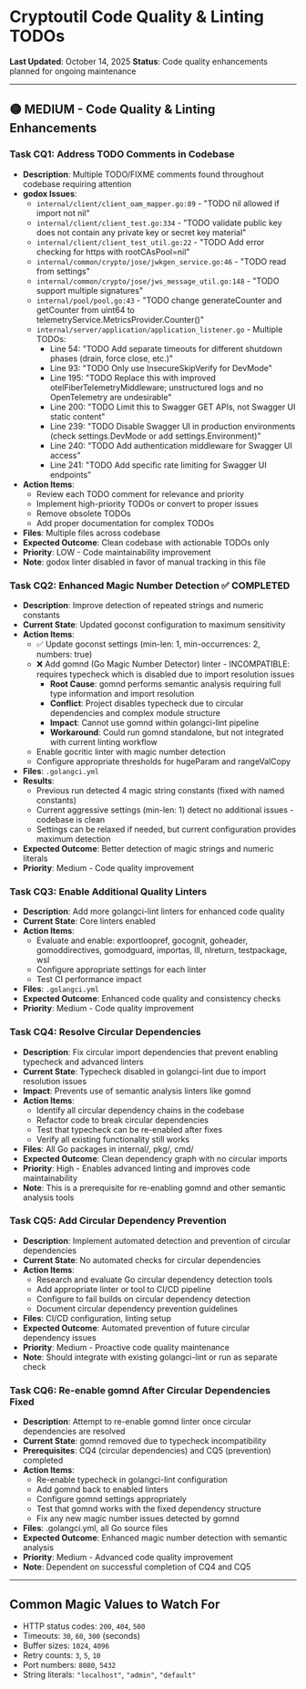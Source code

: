 # Cryptoutil Code Quality & Linting TODOs

**Last Updated**: October 14, 2025
**Status**: Code quality enhancements planned for ongoing maintenance

---

## 🟡 MEDIUM - Code Quality & Linting Enhancements

### Task CQ1: Address TODO Comments in Codebase
- **Description**: Multiple TODO/FIXME comments found throughout codebase requiring attention
- **godox Issues**:
  - `internal/client/client_oam_mapper.go:89` - "TODO nil allowed if import not nil"
  - `internal/client/client_test.go:334` - "TODO validate public key does not contain any private key or secret key material"
  - `internal/client/client_test_util.go:22` - "TODO Add error checking for https with rootCAsPool=nil"
  - `internal/common/crypto/jose/jwkgen_service.go:46` - "TODO read from settings"
  - `internal/common/crypto/jose/jws_message_util.go:148` - "TODO support multiple signatures"
  - `internal/pool/pool.go:43` - "TODO change generateCounter and getCounter from uint64 to telemetryService.MetricsProvider.Counter()"
  - `internal/server/application/application_listener.go` - Multiple TODOs:
    - Line 54: "TODO Add separate timeouts for different shutdown phases (drain, force close, etc.)"
    - Line 93: "TODO Only use InsecureSkipVerify for DevMode"
    - Line 195: "TODO Replace this with improved otelFiberTelemetryMiddleware; unstructured logs and no OpenTelemetry are undesirable"
    - Line 200: "TODO Limit this to Swagger GET APIs, not Swagger UI static content"
    - Line 239: "TODO Disable Swagger UI in production environments (check settings.DevMode or add settings.Environment)"
    - Line 240: "TODO Add authentication middleware for Swagger UI access"
    - Line 241: "TODO Add specific rate limiting for Swagger UI endpoints"
- **Action Items**:
  - Review each TODO comment for relevance and priority
  - Implement high-priority TODOs or convert to proper issues
  - Remove obsolete TODOs
  - Add proper documentation for complex TODOs
- **Files**: Multiple files across codebase
- **Expected Outcome**: Clean codebase with actionable TODOs only
- **Priority**: LOW - Code maintainability improvement
- **Note**: godox linter disabled in favor of manual tracking in this file

### Task CQ2: Enhanced Magic Number Detection ✅ COMPLETED
- **Description**: Improve detection of repeated strings and numeric constants
- **Current State**: Updated goconst configuration to maximum sensitivity
- **Action Items**:
  - ✅ Update goconst settings (min-len: 1, min-occurrences: 2, numbers: true)
  - ❌ Add gomnd (Go Magic Number Detector) linter - INCOMPATIBLE: requires typecheck which is disabled due to import resolution issues
    - **Root Cause**: gomnd performs semantic analysis requiring full type information and import resolution
    - **Conflict**: Project disables typecheck due to circular dependencies and complex module structure
    - **Impact**: Cannot use gomnd within golangci-lint pipeline
    - **Workaround**: Could run gomnd standalone, but not integrated with current linting workflow
  - Enable gocritic linter with magic number detection
  - Configure appropriate thresholds for hugeParam and rangeValCopy
- **Files**: `.golangci.yml`
- **Results**:
  - Previous run detected 4 magic string constants (fixed with named constants)
  - Current aggressive settings (min-len: 1) detect no additional issues - codebase is clean
  - Settings can be relaxed if needed, but current configuration provides maximum detection
- **Expected Outcome**: Better detection of magic strings and numeric literals
- **Priority**: Medium - Code quality improvement

### Task CQ3: Enable Additional Quality Linters
- **Description**: Add more golangci-lint linters for enhanced code quality
- **Current State**: Core linters enabled
- **Action Items**:
  - Evaluate and enable: exportloopref, gocognit, goheader, gomoddirectives, gomodguard, importas, lll, nlreturn, testpackage, wsl
  - Configure appropriate settings for each linter
  - Test CI performance impact
- **Files**: `.golangci.yml`
- **Expected Outcome**: Enhanced code quality and consistency checks
- **Priority**: Medium - Code quality improvement

### Task CQ4: Resolve Circular Dependencies
- **Description**: Fix circular import dependencies that prevent enabling typecheck and advanced linters
- **Current State**: Typecheck disabled in golangci-lint due to import resolution issues
- **Impact**: Prevents use of semantic analysis linters like gomnd
- **Action Items**:
  - Identify all circular dependency chains in the codebase
  - Refactor code to break circular dependencies
  - Test that typecheck can be re-enabled after fixes
  - Verify all existing functionality still works
- **Files**: All Go packages in internal/, pkg/, cmd/
- **Expected Outcome**: Clean dependency graph with no circular imports
- **Priority**: High - Enables advanced linting and improves code maintainability
- **Note**: This is a prerequisite for re-enabling gomnd and other semantic analysis tools

### Task CQ5: Add Circular Dependency Prevention
- **Description**: Implement automated detection and prevention of circular dependencies
- **Current State**: No automated checks for circular dependencies
- **Action Items**:
  - Research and evaluate Go circular dependency detection tools
  - Add appropriate linter or tool to CI/CD pipeline
  - Configure to fail builds on circular dependency detection
  - Document circular dependency prevention guidelines
- **Files**: CI/CD configuration, linting setup
- **Expected Outcome**: Automated prevention of future circular dependency issues
- **Priority**: Medium - Proactive code quality maintenance
- **Note**: Should integrate with existing golangci-lint or run as separate check

### Task CQ6: Re-enable gomnd After Circular Dependencies Fixed
- **Description**: Attempt to re-enable gomnd linter once circular dependencies are resolved
- **Current State**: gomnd removed due to typecheck incompatibility
- **Prerequisites**: CQ4 (circular dependencies) and CQ5 (prevention) completed
- **Action Items**:
  - Re-enable typecheck in golangci-lint configuration
  - Add gomnd back to enabled linters
  - Configure gomnd settings appropriately
  - Test that gomnd works with the fixed dependency structure
  - Fix any new magic number issues detected by gomnd
- **Files**: .golangci.yml, all Go source files
- **Expected Outcome**: Enhanced magic number detection with semantic analysis
- **Priority**: Medium - Advanced code quality improvement
- **Note**: Dependent on successful completion of CQ4 and CQ5

---

## Common Magic Values to Watch For

- HTTP status codes: `200`, `404`, `500`
- Timeouts: `30`, `60`, `300` (seconds)
- Buffer sizes: `1024`, `4096`
- Retry counts: `3`, `5`, `10`
- Port numbers: `8080`, `5432`
- String literals: `"localhost"`, `"admin"`, `"default"`
